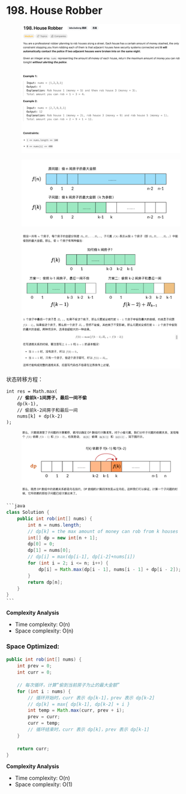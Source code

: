 # 198. House Robber

<figure><img src="../../../.gitbook/assets/image (57).png" alt=""><figcaption></figcaption></figure>

<figure><img src="../../../.gitbook/assets/image (40).png" alt=""><figcaption></figcaption></figure>

<figure><img src="../../../.gitbook/assets/image (41).png" alt=""><figcaption></figcaption></figure>

状态转移方程：

<pre class="language-java"><code class="lang-java">int res = Math.max(
<strong>    // 偷前k-1间房子，最后一间不偷
</strong>    dp(k-1),
    // 偷前k-2间房子和最后一间
    nums[k] + dp(k-2)
);
</code></pre>

<figure><img src="../../../.gitbook/assets/image (42).png" alt=""><figcaption></figcaption></figure>

````java
```java
class Solution {
    public int rob(int[] nums) {
        int n = nums.length;
        // dp[k] = the max amount of money can rob from k houses
        int[] dp = new int[n + 1];
        dp[0] = 0;
        dp[1] = nums[0];
        // dp[i] = max(dp[i-1], dp[i-2]+nums[i])
        for (int i = 2; i <= n; i++) {
            dp[i] = Math.max(dp[i - 1], nums[i - 1] + dp[i - 2]);
        }
        return dp[n];
    }
}
```
````

**Complexity Analysis**

* Time complexity: O(n)
* Space complexity: O(n)

### Space Optimized:

```java
public int rob(int[] nums) {
    int prev = 0;
    int curr = 0;

    // 每次循环，计算“偷到当前房子为止的最大金额”
    for (int i : nums) {
        // 循环开始时，curr 表示 dp[k-1]，prev 表示 dp[k-2]
        // dp[k] = max{ dp[k-1], dp[k-2] + i }
        int temp = Math.max(curr, prev + i);
        prev = curr;
        curr = temp;
        // 循环结束时，curr 表示 dp[k]，prev 表示 dp[k-1]
    }

    return curr;
}

```

**Complexity Analysis**

* Time complexity: O(n)
* Space complexity: O(1)
